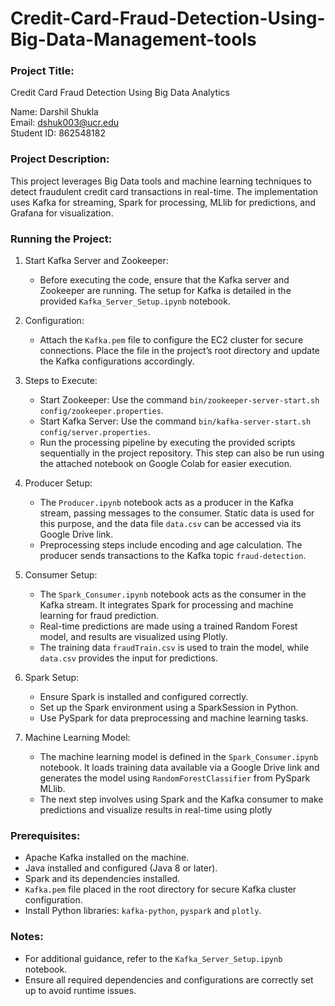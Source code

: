 # Credit-Card-Fraud-Detection-Using-Big-Data-Management-tools
### Project Title:
Credit Card Fraud Detection Using Big Data Analytics

 Name: Darshil Shukla  
   Email: dshuk003@ucr.edu  
   Student ID: 862548182  

### Project Description:
This project leverages Big Data tools and machine learning techniques to detect fraudulent credit card transactions in real-time. The implementation uses Kafka for streaming, Spark for processing, MLlib for predictions, and Grafana for visualization.

### Running the Project:
1. Start Kafka Server and Zookeeper:
   - Before executing the code, ensure that the Kafka server and Zookeeper are running. The setup for Kafka is detailed in the provided `Kafka_Server_Setup.ipynb` notebook.

2. Configuration:
   - Attach the `Kafka.pem` file to configure the EC2 cluster for secure connections. Place the file in the project’s root directory and update the Kafka configurations accordingly.

3. Steps to Execute:
   - Start Zookeeper: Use the command `bin/zookeeper-server-start.sh config/zookeeper.properties`.
   - Start Kafka Server: Use the command `bin/kafka-server-start.sh config/server.properties`.
   - Run the processing pipeline by executing the provided scripts sequentially in the project repository. This step can also be run using the attached notebook on Google Colab for easier execution.

4. Producer Setup:
   - The `Producer.ipynb` notebook acts as a producer in the Kafka stream, passing messages to the consumer. Static data is used for this purpose, and the data file `data.csv` can be accessed via its Google Drive link.
   - Preprocessing steps include encoding and age calculation. The producer sends transactions to the Kafka topic `fraud-detection`.

5. Consumer Setup:
   - The `Spark_Consumer.ipynb` notebook acts as the consumer in the Kafka stream. It integrates Spark for processing and machine learning for fraud prediction.
   - Real-time predictions are made using a trained Random Forest model, and results are visualized using Plotly.
   - The training data `fraudTrain.csv` is used to train the model, while `data.csv` provides the input for predictions.

6. Spark Setup:
   - Ensure Spark is installed and configured correctly.
   - Set up the Spark environment using a SparkSession in Python.
   - Use PySpark for data preprocessing and machine learning tasks.

7. Machine Learning Model:
   - The machine learning model is defined in the `Spark_Consumer.ipynb` notebook. It loads training data available via a Google Drive link and generates the model using `RandomForestClassifier` from PySpark MLlib.
   - The next step involves using Spark and the Kafka consumer to make predictions and visualize results in real-time using plotly

### Prerequisites:
- Apache Kafka installed on the machine.
- Java installed and configured (Java 8 or later).
- Spark and its dependencies installed.
- `Kafka.pem` file placed in the root directory for secure Kafka cluster configuration.
- Install Python libraries: `kafka-python`, `pyspark` and `plotly`.

### Notes:
- For additional guidance, refer to the `Kafka_Server_Setup.ipynb` notebook.
- Ensure all required dependencies and configurations are correctly set up to avoid runtime issues.
